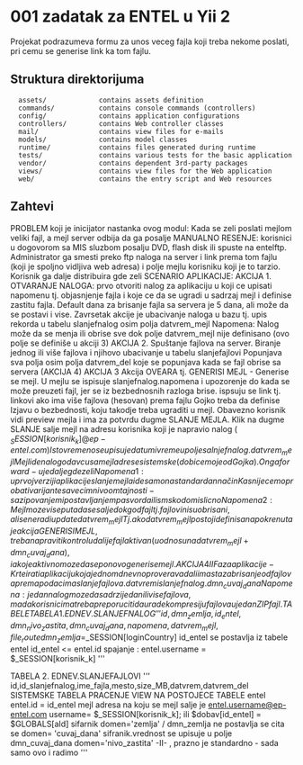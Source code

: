 001 zadatak za ENTEL u Yii 2 
============================

Projekat podrazumeva formu za unos veceg fajla koji treba nekome poslati, pri cemu se 
generise link ka tom fajlu.

Struktura direktorijuma
-------------------

      assets/             contains assets definition
      commands/           contains console commands (controllers)
      config/             contains application configurations
      controllers/        contains Web controller classes
      mail/               contains view files for e-mails
      models/             contains model classes
      runtime/            contains files generated during runtime
      tests/              contains various tests for the basic application
      vendor/             contains dependent 3rd-party packages
      views/              contains view files for the Web application
      web/                contains the entry script and Web resources



Zahtevi
------------

PROBLEM koji je inicijator nastanka ovog modul: Kada se zeli poslati mejlom veliki fajl, a mejl server odbija da ga posalje
MANUALNO RESENJE: korisnici u dogovorom sa MIS sluzbom posalju DVD, flash disk ili spuste na entelftp.
Administrator ga smesti preko ftp naloga na server i link prema tom fajlu (koji je spoljno vidljiva web adresa) i polje mejlu korisniku koji je to tarzio.
Korisnik ga dalje distribuira gde zeli
SCENARIO APLIKACIJE: 
AKCIJA 1. OTVARANJE NALOGA: prvo otvoriti nalog za aplikaciju u koji ce upisati napomenu tj. objasnjenje fajla i koje ce da se ugradi u sadrzaj mejl i definise zastitu fajla.
Default dana za brisanje fajla sa servera je 5 dana, ali može da se postavi i vise.
Zavrsetak akcije je ubacivanje naloga u bazu tj. upis rekorda u tabelu slanjefnalog osim polja datvrem_mejl
Napomena: Nalog može da se menja ili obrise sve dok polje datvrem_mejl nije definisano (ovo polje se definiše u akciji 3)
AKCIJA 2.
Spuštanje fajlova na server. Biranje jednog ili više fajlova i njihovo ubacivanje u tabelu slanjefajlovi
Popunjava sva polja osim polja datvrem_del koje se popunjava kada se fajl obrise sa servera (AKCIJA 4)
AKCIJA 3
Akcija OVEARA tj. GENERISI MEJL - Generise se mejl. 
U mejlu se ispisuje slanjefnalog.napomena i upozorenje do kada se može preuzeti fajl, jer se iz bezbednosnih razloga brise.
ispsuju se link tj. linkovi ako ima više fajlova (hesovan) prema fajlu 
Gojko treba da definise Izjavu o bezbednosti, koju takodje treba ugraditi u mejl.
Obavezno korisnik vidi preview mejla i ima za potvrdu dugme SLANJE MEJLA.
Klik na dugme SLANJE salje mejl na adresu korisnika koji je napravio nalog ( $_SESSION[korisnik_k]@ep-entel.com )
Istovremeno se upisuje datum i vreme u polje salnjefnalog.datvrem_mejl
Mejl ide nalogodavcu sa mejl adrese sistemske (dobicemo je od Gojka). On ga forward-uje dalje gde zeli 
Napomena 1: u prvoj verziji aplikacije slanje mejla ide samo na standardan način
Kasnije cemo probati varijante sa vecim nivoom tajnosti- sa zipovanjem i postavljanjem pasvorda ili sms kodom i slicno 
Napomena 2: Mejl moze vise puta da se salje dok god fajl tj. fajlovi nisu obrisani, ali se ne radi update datvrem_mejl
Tj. ako datvrem_mejl postoji definisan a pokrenuta je akcija GENERISI MEJL, treba napraviti kontrolu da li je fajl aktivan ( u odnosu na datvrem_mejl + dmn_cuvaj_dana ), i ako je aktivno moze da se ponovo generise mejl.
AKCIJA 4 
II Faza aplikacije- Krteirati aplikaciju koja jednom dnevno proverava da li ima sta za brisanje od fajlova prema podacima slanjefajlova.datvrem i slanjefnalog.dmn_cuvaj_dana
Napomena: jedan nalog moze da sadrzi jedan ili vise fajlova, mada korisnicima treba preporuciti da urade kompresiju fajlova u jedan ZIP fajl.
TABELE
TABELA 1.
EDNEV.SLANJEFNALOG
'''
id,dmn_zemlja,id_entel,dmn_nivo_zastita,dmn_cuvaj_dana,napomena,datvrem_mejl, file_route
dmn_zemlja=$_SESSION[loginCountry]
id_entel se postavlja iz tabele entel 
id_entel <= entel.id 
spajanje : entel.username = $_SESSION[korisnik_k]
'''

TABELA 2.
EDNEV.SLANJEFAJLOVI
'''
id,id_slanjefnalog,ime_fajla,mesto,size_MB,datvrem,datvrem_del
SISTEMSKE TABELA 
PRACENJE
VIEW NA POSTOJECE TABELE
entel
entel.id = id_entel 
mejl adresa na koju se mejl salje je  entel.username@ep-entel.com 
username= $_SESSION[korisnik_k];
ili
$dobav[id_entel] = $GLOBALS[aId]
sifarnik
domen='zemlja' / dmn_zemlja ne postavlja se cita se
domen= 'cuvaj_dana' sifranik.vrednost se upisuje u polje dmn_cuvaj_dana
domen='nivo_zastita' -II- , prazno je standardno - sada samo ovo i radimo
'''